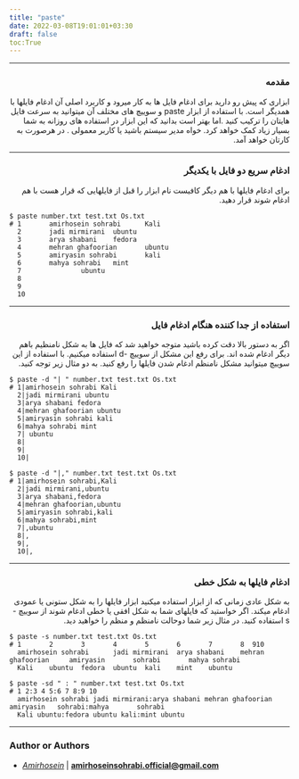 ```yaml
---
title: "paste"
date: 2022-03-08T19:01:01+03:30
draft: false
toc:True
---
```



---
<div dir='rtl'>

### مقدمه
ابزاری که پیش رو دارید برای ادغام فایل ها به کار میرود و کاربرد اصلی آن ادغام فایلها با همدیگر است. با استفاده از ابزار paste و سوییچ های مختلف آن میتوانید به سرعت فایل هایتان را ترکیب کنید .اما بهتر است بدانید که این ابزار در استفاده های روزانه به شما بسیار زیاد کمک خواهد کرد. خواه مدیر سیستم باشید یا کاربر معمولی . در هرصورت به کارتان خواهد آمد.
</div>


---
<div dir='rtl'>

### ادغام سریع دو فایل با یکدیگر
برای ادغام فایلها با هم دیگر کافیست نام ابزار را قبل از فایلهایی که قرار هست با هم ادغام شوند قرار دهید.
</div>

    $ paste number.txt test.txt Os.txt
    # 1       amirhosein sohrabi      Kali
      2       jadi mirmirani  ubuntu
      3       arya shabani    fedora
      4       mehran ghafoorian       ubuntu
      5       amiryasin sohrabi       kali
      6       mahya sohrabi   mint
      7               ubuntu
      8
      9
      10
      

---
<div dir='rtl'>

### استفاده از جدا کننده هنگام ادغام فایل
اگر به دستور بالا دقت کرده باشید متوجه خواهید شد که فایل ها به شکل نامنظیم باهم دیگر ادغام شده اند. برای رفع این مشکل از سوییچ -d استفاده میکنیم. با استفاده از این سوییچ میتوانید مشکل نامنظم ادغام شدن فایلها را رفع کنید. به دو مثال زیر توجه کنید.
</div>

    $ paste -d "| " number.txt test.txt Os.txt
    # 1|amirhosein sohrabi Kali
      2|jadi mirmirani ubuntu
      3|arya shabani fedora
      4|mehran ghafoorian ubuntu
      5|amiryasin sohrabi kali
      6|mahya sohrabi mint
      7| ubuntu
      8| 
      9| 
      10| 

    $ paste -d "|," number.txt test.txt Os.txt
    # 1|amirhosein sohrabi,Kali
      2|jadi mirmirani,ubuntu
      3|arya shabani,fedora
      4|mehran ghafoorian,ubuntu
      5|amiryasin sohrabi,kali
      6|mahya sohrabi,mint
      7|,ubuntu
      8|,
      9|,
      10|,
      

---
<div dir='rtl'>

### ادغام فایلها به شکل خطی
به شکل عادی زمانی که از ابزار استفاده میکنید ابزار فایلها را به شکل ستونی یا عمودی ادغام میکند. اگر خواستید که فایلهای شما به شکل افقی یا خطی ادغام شوند از سوییچ -s استفاده کنید.
در مثال زیر شما دوحالت نامنظم و منظم را خواهید دید.
</div>

    $ paste -s number.txt test.txt Os.txt 
    # 1       2       3       4       5       6       7       8  910
      amirhosein sohrabi      jadi mirmirani  arya shabani    mehran ghafoorian     amiryasin       sohrabi       mahya sohrabi
      Kali    ubuntu  fedora  ubuntu  kali    mint    ubuntu
                              
    $ paste -sd " : " number.txt test.txt Os.txt
    # 1 2:3 4 5:6 7 8:9 10
      amirhosein sohrabi jadi mirmirani:arya shabani mehran ghafoorian amiryasin   sohrabi:mahya       sohrabi 
      Kali ubuntu:fedora ubuntu kali:mint ubuntu 
---

### Author or Authors

- *[Amirhosein](https://github.com/amirhoseinsb)* | **<amirhoseinsohrabi.official@gmail.com>**

